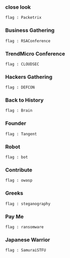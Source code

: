 ### close look 
``` flag : Packetrix ```
### Business Gathering
``` flag : RSAConference ```
### TrendMicro Conference
``` flag : CLOUDSEC ```
### Hackers Gathering
``` flag : DEFCON ```
### Back to History
``` flag : Brain ```
### Founder
``` flag : Tangent ```
### Robot 
``` flag : bot ```
### Contribute
``` flag : owasp ```
### Greeks 
``` flag : steganography ```
### Pay Me
``` flag : ransomware ``` 
### Japanese Warrior
``` flag : SamuraiSTFU ```

